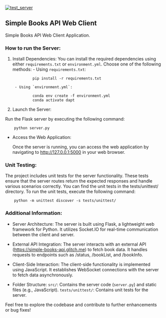 [![test_server](https://github.com/JesusdelCas99/Flask-Web-Client-Server-Application/actions/workflows/test_server.yml/badge.svg)](https://github.com/JesusdelCas99/Flask-Web-Client-Server-Application/actions/workflows/test_server.yml)
## Simple Books API Web Client

Simple Books API Web Client Application.

### How to run the Server:

1. Install Dependencies: You can install the required dependencies using either `requirements.txt` or `environment.yml`. Choose one of the following methods:
        - Using `requirements.txt`:

                pip install -r requirements.txt

        - Using `environment.yml`:
        
                conda env create -f environment.yml
                conda activate dapt

    
3. Launch the Server:

Run the Flask server by executing the following command:

        python server.py
    
- Access the Web Application:

    Once the server is running, you can access the web application by navigating to http://127.0.0.1:5000 in your web browser.

### Unit Testing:

The project includes unit tests for the server functionality. These tests ensure that the server routes return the expected responses and handle various scenarios correctly. You can find the unit tests in the tests/unittest/ directory. To run the unit tests, execute the following command:

        python -m unittest discover -s tests/unittest/

### Additional Information:

- Server Architecture:
        The server is built using Flask, a lightweight web framework for Python.
        It utilizes Socket.IO for real-time communication between the client and server.

- External API Integration:
        The server interacts with an external API (https://simple-books-api.glitch.me) to fetch book data.
        It handles requests to endpoints such as /status, /bookList, and /bookInfo.

- Client-Side Interaction:
        The client-side functionality is implemented using JavaScript.
        It establishes WebSocket connections with the server to fetch data asynchronously.

- Folder Structure:
        `src/`: Contains the server code (`server.py`) and static files (e.g., JavaScript).
        `tests/unittest/`: Contains unit tests for the server.

Feel free to explore the codebase and contribute to further enhancements or bug fixes!
